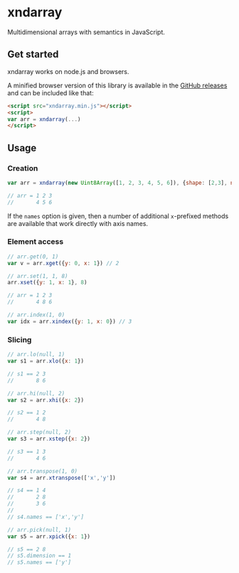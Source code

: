 # xndarray

Multidimensional arrays with semantics in JavaScript.

## Get started

xndarray works on node.js and browsers.

A minified browser version of this library is available in the [GitHub releases](https://github.com/neothemachine/xndarray/releases) and can be included like that:
```html
<script src="xndarray.min.js"></script>
<script>
var arr = xndarray(...)
</script>
```

## Usage

### Creation
```js
var arr = xndarray(new Uint8Array([1, 2, 3, 4, 5, 6]), {shape: [2,3], names: ['y','x']})

// arr = 1 2 3
//       4 5 6
```

If the `names` option is given, then a number of additional `x`-prefixed methods are available that work directly with axis names.

### Element access
```js
// arr.get(0, 1)
var v = arr.xget({y: 0, x: 1}) // 2

// arr.set(1, 1, 8)
arr.xset({y: 1, x: 1}, 8)

// arr = 1 2 3
//       4 8 6

// arr.index(1, 0)
var idx = arr.xindex({y: 1, x: 0}) // 3
```

### Slicing
```js
// arr.lo(null, 1)
var s1 = arr.xlo({x: 1})

// s1 == 2 3
//       8 6

// arr.hi(null, 2)
var s2 = arr.xhi({x: 2})

// s2 == 1 2
//       4 8

// arr.step(null, 2)
var s3 = arr.xstep({x: 2})

// s3 == 1 3
//       4 6

// arr.transpose(1, 0)
var s4 = arr.xtranspose(['x','y'])

// s4 == 1 4
//       2 8
//       3 6
// 
// s4.names == ['x','y']

// arr.pick(null, 1)
var s5 = arr.xpick({x: 1})

// s5 == 2 8
// s5.dimension == 1
// s5.names == ['y']
``` 


